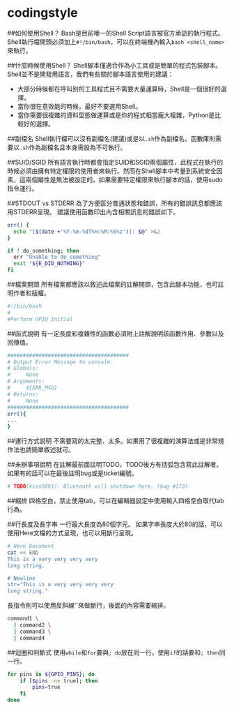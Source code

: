 # codingstyle

##如何使用Shell？
Bash是目前唯一的Shell Script語言被官方承認的執行程式。
Shell執行檔開頭必須加上`#!/bin/bash`，可以在終端機內輸入`bash <shell_name>`來執行。

##什麼時候使用Shell？
Shell腳本僅適合作為小工具或是簡單的程式包裝腳本。
Shell並不是開發用語言，我們有些關於腳本語言使用的建議：
- 大部分時候都在呼叫別的工具程式且不需要大量運算時，Shell是一個很好的選擇。
- 當你很在意效能的時候，最好不要選用Shell。
- 當你需要很複雜的資料型態做運算或是你的程式相當龐大複雜，Python是比較好的選擇。

##副檔名
Shell執行檔可以沒有副檔名(建議)或是以`.sh`作為副檔名。函數庫則需要以`.sh`作為副檔名且本身需設為不可執行。

##SUID/SGID
所有語言執行時都會指定SUID和SGID兩個屬性，此程式在執行的時候必須由擁有特定權限的使用者來執行。然而在Shell腳本中考量到系統安全因素，這兩個屬性是無法被設定的。如果需要特定權限來執行腳本的話，使用sudo指令運行。

##STDOUT vs STDERR
為了方便區分普通狀態和錯誤，所有的錯誤訊息都應該用STDERR呈現。
建議使用函數印出內含相關訊息的錯誤如下。

```sh
err() {
  echo "[$(date +'%Y-%m-%dT%H:%M:%S%z')]: $@" >&2
}

if ! do_something; then
  err "Unable to do_something"
  exit "${E_DID_NOTHING}"
fi
```

##檔案開頭
所有檔案都應該以敘述此檔案的註解開頭，包含此腳本功能，也可註明作者和版權。

```sh
#!/bin/bash
#
#Perform GPIO Initial
```

##函式說明
有一定長度和複雜性的函數必須附上註解說明該函數作用、參數以及回傳值。

```sh
#######################################
# Output Error Message to console.
# Globals:
#     None
# Arguments:
#     ${ERR_MSG}
# Returns:
#     None
#######################################
err(){
...
}
```

##運行方式說明
不需要寫的太完整、太多。如果用了很複雜的演算法或是非常規作法也請簡單敘述就可。

##未辦事項說明
在註解最前面註明TODO，TODO後方有括弧包含寫此註解者。如果有的話可以在最後註明bug或是ticket編號。

```sh
# TODO(kiss5891): Bluetooth will shutdown here. (bug #173)
```

##縮排
四格空白，禁止使用tab，可以在編輯器設定中使用輸入四格空白取代tab行為。

##行長度及長字串
一行最大長度為80個字元。
如果字串長度大於80的話，可以使用Here文檔的方式呈現，也可以用斷行呈現。

```sh
# Here Document
cat << END
This is a very very very very
long string.

# Newline
str="This is a very very very very
long string."
```

長指令則可以使用反斜線'\'來做斷行，後面的內容需要縮排。

```sh
command1 \
  | command2 \
  | command3 \
  | command4
```

##迴圈和判斷式
使用`while`和`for`要與`; do`放在同一行，使用`if`的話要和`; then`同一行。

```sh
for pins in ${GPIO_PINS}; do
    if [$pins -ne true]; then
        pins=true
    fi
done
```
